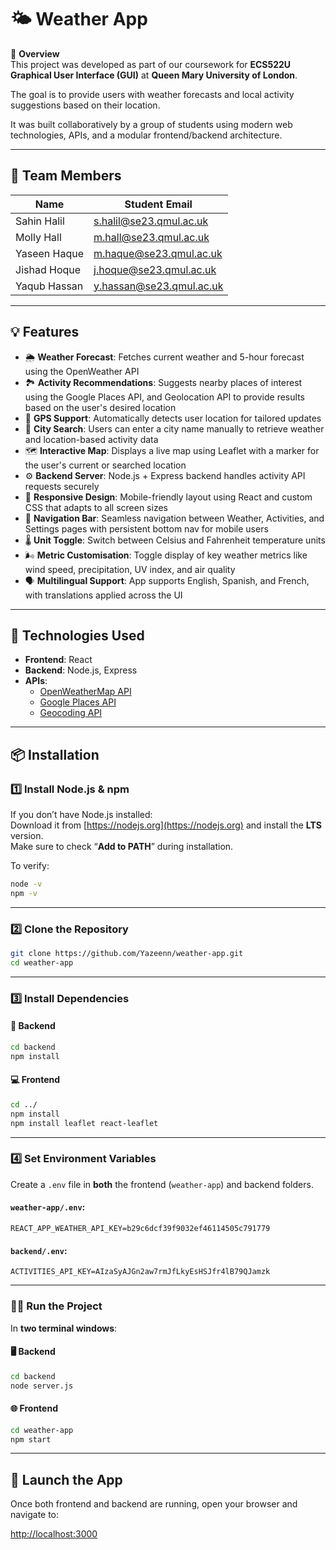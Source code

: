 # 🌤 Weather App

📖 **Overview**  
This project was developed as part of our coursework for **ECS522U Graphical User Interface (GUI)** at **Queen Mary University of London**.  

The goal is to provide users with weather forecasts and local activity suggestions based on their location.  

It was built collaboratively by a group of students using modern web technologies, APIs, and a modular frontend/backend architecture.

---

## 👥 Team Members

| Name           | Student Email              |
|----------------|----------------------------|
| Sahin Halil    | s.halil@se23.qmul.ac.uk    |
| Molly Hall     | m.hall@se23.qmul.ac.uk     |
| Yaseen Haque   | m.haque@se23.qmul.ac.uk   |
| Jishad Hoque   | j.hoque@se23.qmul.ac.uk    |
| Yaqub Hassan   | y.hassan@se23.qmul.ac.uk   |

---

## 💡 Features

- 🌦 **Weather Forecast**: Fetches current weather and 5-hour forecast using the OpenWeather API  
- 🏞 **Activity Recommendations**: Suggests nearby places of interest using the Google Places API, and Geolocation API to provide results based on the user's desired location  
- 📍 **GPS Support**: Automatically detects user location for tailored updates  
- 🔎 **City Search**: Users can enter a city name manually to retrieve weather and location-based activity data  
- 🗺️ **Interactive Map**: Displays a live map using Leaflet with a marker for the user's current or searched location  
- ⚙️ **Backend Server**: Node.js + Express backend handles activity API requests securely
- 📱 **Responsive Design**: Mobile-friendly layout using React and custom CSS that adapts to all screen sizes  
- 🧭 **Navigation Bar**: Seamless navigation between Weather, Activities, and Settings pages with persistent bottom nav for mobile users  
- 🌡️ **Unit Toggle**: Switch between Celsius and Fahrenheit temperature units  
- 🌬️ **Metric Customisation**: Toggle display of key weather metrics like wind speed, precipitation, UV index, and air quality  
- 🗣️ **Multilingual Support**: App supports English, Spanish, and French, with translations applied across the UI  

---

## 🧪 Technologies Used

- **Frontend**: React  
- **Backend**: Node.js, Express  
- **APIs**:  
  - [OpenWeatherMap API](https://openweathermap.org/api)  
  - [Google Places API](https://developers.google.com/maps/documentation/places/web-service/overview)  
  - [Geocoding API](https://developers.google.com/maps/documentation/geocoding/start)  

---

## 📦 Installation

### 1️⃣ Install Node.js & npm  
If you don’t have Node.js installed:  
Download it from [https://nodejs.org](https://nodejs.org) and install the **LTS** version.  
Make sure to check “**Add to PATH**” during installation.

To verify:
```bash
node -v
npm -v
```

---

### 2️⃣ Clone the Repository
```bash
git clone https://github.com/Yazeenn/weather-app.git
cd weather-app
```

---

### 3️⃣ Install Dependencies

#### 🔧 Backend
```bash
cd backend
npm install
```

#### 💻 Frontend
```bash
cd ../
npm install
npm install leaflet react-leaflet
```

---

### 4️⃣ Set Environment Variables

Create a `.env` file in **both** the frontend (`weather-app`) and backend folders.

#### `weather-app/.env`:
```env
REACT_APP_WEATHER_API_KEY=b29c6dcf39f9032ef46114505c791779
```

#### `backend/.env`:
```env
ACTIVITIES_API_KEY=AIzaSyAJGn2aw7rmJfLkyEsHSJfr4lB79QJamzk
```

---

### 🏃‍♂️ Run the Project

In **two terminal windows**:

#### 🖥 Backend
```bash
cd backend
node server.js
```

#### 🌐 Frontend
```bash
cd weather-app
npm start
```

---

## 🚀 Launch the App

Once both frontend and backend are running, open your browser and navigate to:

[http://localhost:3000](http://localhost:3000)
